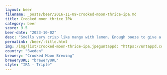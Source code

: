 ```yaml
---
layout: beer
filename: _posts/beer/2016-11-09-crooked-moon-thrice-ipa.md
title: Crooked moon thrice IPA
category: beer
score: 9.5
beer-date: "2023-10-02"
desc: "Smells very crisp like mango with lemon. Enough booze to give a warming sensation in the chest. It’s heavy on the dank hops. Tends to keep getting better as it goes and more pineapple comes through. Ticks a lot of boxes for me"
permalink: /beer/:title.html
img: /img/list/crooked-moon-thrice-ipa.jpeguntappd: "https://untappd.com/b/crooked-moon-brewing-thrice/5230675"
country: "Sweden"
brewery: "Crooked Moon Brewing"
breweryURL: "breweryURL"
style: "IPA - Triple"
---
```

